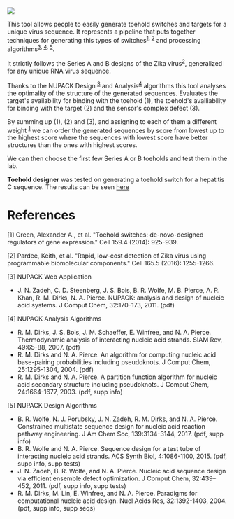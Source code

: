 <img src="http://2017.igem.org/wiki/images/a/ac/T--EPFL--ToeholdDesigner_V2.svg"/>

This tool allows people to easily generate toehold switches and targets for a unique virus sequence. It represents a pipeline that puts together techniques for generating this types of switches<sup>[1](#1), [2](#2)</sup> and processing algorithms<sup>[3](#3), [4](#4), [5](#5)</sup>. 

It strictly follows the Series A and B designs of the Zika virus<sup>[2](#2)</sup>, generalized for any unique RNA virus sequence. 

Thanks to the NUPACK Design <sup>[3](#3)</sup> and Analysis<sup>[4](#4)</sup> algorithms this tool analyses the  optimality of the structure of the generated sequences. Evaluates the target's availability for binding with the toehold (1), the toehold's availiability for binding with the target (2) and the sensor's complex defect (3). 

By summing up (1), (2) and (3), and assigning to each of them a different weight <sup>[1](#1)</sup> we can order the generated sequences by score from lowest up to the highest score where the sequences with lowest score have better structures than the ones with highest scores. 

We can then choose the first few Series A or B toeholds and test them in the lab. 

<b>Toehold designer</b> was tested on generating a toehold switch for a hepatitis C sequence. The results can be seen [here](http://2017.igem.org/Team:EPFL/Results/Toehold#software)


# References 

<a name="1">[1] Green, Alexander A., et al. "Toehold switches: de-novo-designed regulators of gene expression." Cell 159.4 (2014): 925-939.</a>

<a name="2">[2] Pardee, Keith, et al. "Rapid, low-cost detection of Zika virus using programmable biomolecular components." Cell 165.5 (2016): 1255-1266.</a>

<a name="3">[3] NUPACK Web Application </a>
* J. N. Zadeh, C. D. Steenberg, J. S. Bois, B. R. Wolfe, M. B. Pierce, A. R. Khan, R. M. Dirks, N. A. Pierce. NUPACK: analysis and design of nucleic acid systems. J Comput Chem, 32:170–173, 2011. (pdf)

<a name="4">[4] NUPACK Analysis Algorithms </a>
* R. M. Dirks, J. S. Bois, J. M. Schaeffer, E. Winfree, and N. A. Pierce. Thermodynamic analysis of interacting nucleic acid strands. SIAM Rev, 49:65-88, 2007. (pdf)
* R. M. Dirks and N. A. Pierce. An algorithm for computing nucleic acid base-pairing probabilities including pseudoknots. J Comput Chem, 25:1295-1304, 2004. (pdf)
* R. M. Dirks and N. A. Pierce. A partition function algorithm for nucleic acid secondary structure including pseudoknots. J Comput Chem, 24:1664-1677, 2003. (pdf, supp info)

<a name="5">[5] NUPACK Design Algorithms</a>

* B. R. Wolfe, N. J. Porubsky, J. N. Zadeh, R. M. Dirks, and N. A. Pierce. Constrained multistate sequence design for nucleic acid reaction pathway engineering. J Am Chem Soc, 139:3134-3144, 2017. (pdf, supp info)
* B. R. Wolfe and N. A. Pierce. Sequence design for a test tube of interacting nucleic acid strands. ACS Synth Biol, 4:1086-1100, 2015. (pdf, supp info, supp tests)
* J. N. Zadeh, B. R. Wolfe, and N. A. Pierce. Nucleic acid sequence design via efficient ensemble defect optimization. J Comput Chem, 32:439–452, 2011. (pdf, supp info, supp tests)
* R. M. Dirks, M. Lin, E. Winfree, and N. A. Pierce. Paradigms for computational nucleic acid design. Nucl Acids Res, 32:1392-1403, 2004. (pdf, supp info, supp seqs)

